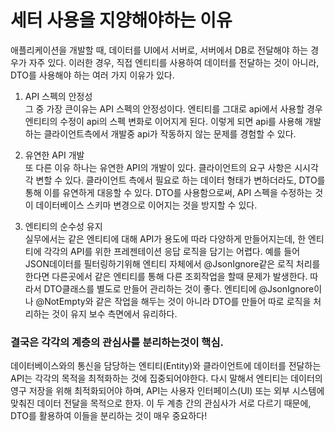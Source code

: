 # 세터 사용을 지양해야하는 이유

애플리케이션을 개발할 때, 데이터를 UI에서 서버로, 
서버에서 DB로 전달해야 하는 경우가 자주 있다. 
이러한 경우, 직접 엔티티를 사용하여 데이터를 전달하는 것이 아니라,
DTO를 사용해야 하는 여러 가지 이유가 있다.



1. API 스펙의 안정성  
   그 중 가장 큰이유는 API 스펙의 안정성이다. 
   엔티티를 그대로 api에서 사용할 경우 엔티티의 수정이 api의 스펙 변화로 이어지게 된다. 
   이렇게 되면 api를 사용해 개발하는 클라이언트측에서 개발중 api가 작동하지 않는 문제를 경험할 수 있다.



2. 유연한 API 개발  
   또 다른 이유 하나는 유연한 API의 개발이 있다. 클라이언트의 요구 사항은 시시각각 변할 수 있다. 클라이언트 측에서 필요로 하는 데이터 형태가 변하더라도, DTO를 통해 이를 유연하게 대응할 수 있다. DTO를 사용함으로써, API 스펙을 수정하는 것이 데이터베이스 스키마 변경으로 이어지는 것을 방지할 수 있다.



3. 엔티티의 순수성 유지  
실무에서는 같은 엔티티에 대해 API가 용도에 따라 다양하게 만들어지는데, 한 엔티티에 각각의 API를 위한 프레젠테이션 응답 로직을 담기는 어렵다. 예를 들어 JSON데이터를 필터링하기위해 엔티티 자체에서 @JsonIgnore같은 로직 처리를 한다면
 다른곳에서 같은 엔티티를 통해 다른 조회작업을 할때 문제가 발생한다. 따라서 DTO클래스를 별도로 만들어 관리하는 것이 좋다.
 엔티티에 @JsonIgnore이나 @NotEmpty와 같은 작업을 해두는 것이 아니라 DTO를 만들어 따로 로직을 처리하는 것이 유지 보수 측면에서 유리하다.



### 결국은 각각의 계층의 관심사를 분리하는것이 핵심.

데이터베이스와의 통신을 담당하는 엔티티(Entity)와 클라이언트에 데이터를 전달하는 API는 각각의 목적을 최적화하는 것에 집중되어야한다. 다시 말해서 엔티티는 데이터의 영구 저장을 위해 최적화되어야 하며, 
API는 사용자 인터페이스(UI) 또는 외부 시스템에 맞춰진 데이터 전달을 목적으로 한자. 
이 두 계층 간의 관심사가 서로 다르기 때문에, DTO를 활용하여 이들을 분리하는 것이 매우 중요하다! 